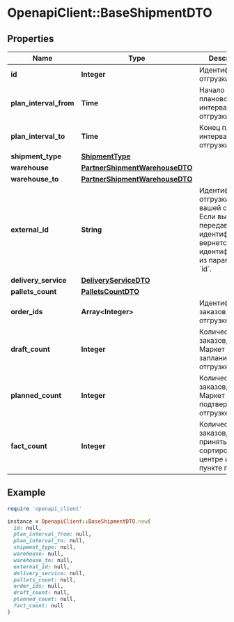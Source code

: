 # OpenapiClient::BaseShipmentDTO

## Properties

| Name | Type | Description | Notes |
| ---- | ---- | ----------- | ----- |
| **id** | **Integer** | Идентификатор отгрузки. | [optional] |
| **plan_interval_from** | **Time** | Начало планового интервала отгрузки. | [optional] |
| **plan_interval_to** | **Time** | Конец планового интервала отгрузки. | [optional] |
| **shipment_type** | [**ShipmentType**](ShipmentType.md) |  | [optional] |
| **warehouse** | [**PartnerShipmentWarehouseDTO**](PartnerShipmentWarehouseDTO.md) |  | [optional] |
| **warehouse_to** | [**PartnerShipmentWarehouseDTO**](PartnerShipmentWarehouseDTO.md) |  | [optional] |
| **external_id** | **String** | Идентификатор отгрузки в вашей системе. Если вы еще не передавали идентификатор, вернется идентификатор из параметра &#x60;id&#x60;. | [optional] |
| **delivery_service** | [**DeliveryServiceDTO**](DeliveryServiceDTO.md) |  | [optional] |
| **pallets_count** | [**PalletsCountDTO**](PalletsCountDTO.md) |  | [optional] |
| **order_ids** | **Array&lt;Integer&gt;** | Идентификаторы заказов в отгрузке. |  |
| **draft_count** | **Integer** | Количество заказов, которое Маркет запланировал к отгрузке. | [optional] |
| **planned_count** | **Integer** | Количество заказов, которое Маркет подтвердил к отгрузке. | [optional] |
| **fact_count** | **Integer** | Количество заказов, принятых в сортировочном центре или пункте приема. | [optional] |

## Example

```ruby
require 'openapi_client'

instance = OpenapiClient::BaseShipmentDTO.new(
  id: null,
  plan_interval_from: null,
  plan_interval_to: null,
  shipment_type: null,
  warehouse: null,
  warehouse_to: null,
  external_id: null,
  delivery_service: null,
  pallets_count: null,
  order_ids: null,
  draft_count: null,
  planned_count: null,
  fact_count: null
)
```

